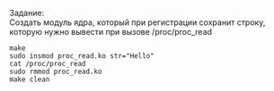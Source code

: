 Задание:  
Создать модуль ядра, который при регистрации сохранит строку, которую нужно вывести при вызове /proc/proc_read
```
make
sudo insmod proc_read.ko str="Hello"
cat /proc/proc_read
sudo rmmod proc_read.ko
make clean
```
